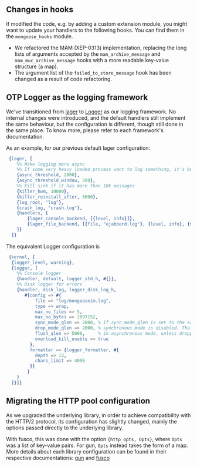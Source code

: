 ## Changes in hooks

If modified the code, e.g. by adding a custom extension module, you might want to update your handlers to the following hooks. You can find them in the `mongoose_hooks` module.

* We refactored the MAM (XEP-0313) implementation, replacing the long lists of arguments accepted by the `mam_archive_message` and `mam_muc_archive_message` hooks with a more readable key-value structure (a map).
* The argument list of the `failed_to_store_message` hook has been changed as a result of code refactoring.

## OTP Logger as the logging framework

We've transitioned from [lager](lager) to [Logger](Logger) as our logging framework.
No internal changes were introduced, and the default handlers still implement the same behaviour,
but the configuration is different, though still done in the same place.
To know more, please refer to each framework's documentation.

As an example, for our previous default lager configuration:
```erlang
 {lager, [
    %% Make logging more async
    %% If some very heavy loaded process want to log something, it's better to not block the process.
    {async_threshold, 2000},
    {async_threshold_window, 500},
    %% Kill sink if it has more than 10k messages
    {killer_hwm, 10000},
    {killer_reinstall_after, 5000},
    {log_root, "log"},
    {crash_log, "crash.log"},
    {handlers, [
        {lager_console_backend, [{level, info}]},
        {lager_file_backend, [{file, "ejabberd.log"}, {level, info}, {size, 2097152}, {date, "$D0"}, {count, 5}]}
    ]}
  ]}
```

The equivalent Logger configuration is
```erlang
 {kernel, [
  {logger_level, warning},
  {logger, [
    %% Console logger
    {handler, default, logger_std_h, #{}},
    %% Disk logger for errors
    {handler, disk_log, logger_disk_log_h,
       #{config => #{
           file => "log/mongooseim.log",
           type => wrap,
           max_no_files => 5,
           max_no_bytes => 2097152,
           sync_mode_qlen => 2000, % If sync_mode_qlen is set to the same value as drop_mode_qlen,
           drop_mode_qlen => 2000, % synchronous mode is disabled. That is, the handler always runs
           flush_qlen => 5000,     % in asynchronous mode, unless dropping or flushing is invoked.
           overload_kill_enable => true
         },
         formatter => {logger_formatter, #{
           depth => 12,
           chars_limit => 4096
         }}
        }
    }
  ]}]}
```

[lager]: https://github.com/erlang-lager/lager
[Logger]: https://erlang.org/doc/apps/kernel/logger_chapter.html

## Migrating the HTTP pool configuration

As we upgraded the underlying library, in order to achieve compatibility with the HTTP/2 protocol,
its configuration has slightly changed, mainly the options passed directly to the underlying
library.

With fusco, this was done with the option `{http_opts, Opts}`, where `Opts` was a list of key-value
pairs. For gun, `Opts` instead takes the form of a map. More details about each library
configuration can be found in their respective documentations: [gun](gun) and [fusco](fusco)

[fusco]: https://github.com/esl/fusco
[gun]: https://ninenines.eu/docs/en/gun/2.0/manual/
